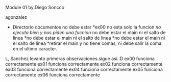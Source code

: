 Module 01
by:Diego Soncco

agonzalez
* Directorio documentos no debe estar
*ex00 no esta solo la funcion
*no ejecuta bien y nos piden una fucnion* no debe estar el main ni el salto de linea
*no debe estar el main ni el salto de linea
*no debe estar el main ni el salto de linea
*retirar el main y no tiene comas, ni debe salir la coma en el ultimo caracter.


L, Sanchez levanto primeras observaciones.sigue asi.:D
ex00 funciona correctamente
ex01 funciona correctamente
ex02 funciona correctamente
ex03 funciona correctamente
ex04 funciona correctamente
ex05 funciona correctamente
ex06 funciona correctamente